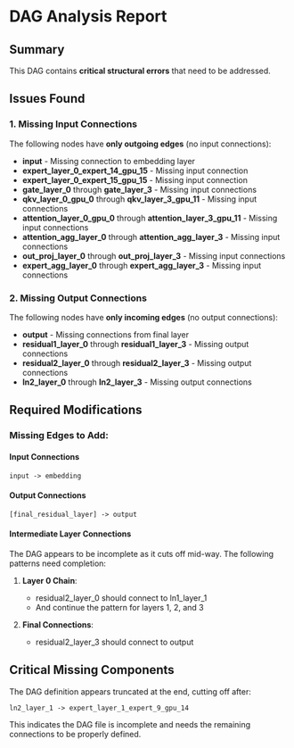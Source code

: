 # DAG Analysis Report

## Summary
This DAG contains **critical structural errors** that need to be addressed.

## Issues Found

### 1. Missing Input Connections
The following nodes have **only outgoing edges** (no input connections):
- **input** - Missing connection to embedding layer
- **expert_layer_0_expert_14_gpu_15** - Missing input connection
- **expert_layer_0_expert_15_gpu_15** - Missing input connection
- **gate_layer_0** through **gate_layer_3** - Missing input connections
- **qkv_layer_0_gpu_0** through **qkv_layer_3_gpu_11** - Missing input connections
- **attention_layer_0_gpu_0** through **attention_layer_3_gpu_11** - Missing input connections
- **attention_agg_layer_0** through **attention_agg_layer_3** - Missing input connections
- **out_proj_layer_0** through **out_proj_layer_3** - Missing input connections
- **expert_agg_layer_0** through **expert_agg_layer_3** - Missing input connections

### 2. Missing Output Connections
The following nodes have **only incoming edges** (no output connections):
- **output** - Missing connections from final layer
- **residual1_layer_0** through **residual1_layer_3** - Missing output connections
- **residual2_layer_0** through **residual2_layer_3** - Missing output connections
- **ln2_layer_0** through **ln2_layer_3** - Missing output connections

## Required Modifications

### Missing Edges to Add:

#### Input Connections
```
input -> embedding
```

#### Output Connections
```
[final_residual_layer] -> output
```

#### Intermediate Layer Connections
The DAG appears to be incomplete as it cuts off mid-way. The following patterns need completion:

1. **Layer 0 Chain**: 
   - residual2_layer_0 should connect to ln1_layer_1
   - And continue the pattern for layers 1, 2, and 3

2. **Final Connections**:
   - residual2_layer_3 should connect to output

## Critical Missing Components

The DAG definition appears truncated at the end, cutting off after:
```
ln2_layer_1 -> expert_layer_1_expert_9_gpu_14
```

This indicates the DAG file is incomplete and needs the remaining connections to be properly defined.